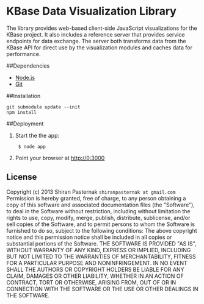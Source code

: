 # KBase Data Visualization Library
The library provides web-based client-side JavaScript visualizations for the KBase project. It also includes a reference server that provides service endpoints for data exchange. The server both transforms data from the KBase API for direct use by the visualization modules and caches data for performance.

##Dependencies
* [Node.js](http://nodejs.org/ "node.js")
* [Git](http://git-scm.com/ "Git")

##Installation

    git submodule update --init
    npm install    

##Deployment

1. Start the the app:
        
        $ node app

2. Point your browser at [http://0:3000](http://0:3000)

## License
Copyright (c) 2013 Shiran Pasternak `shiranpasternak at gmail.com`
Permission is hereby granted, free of charge, to any person obtaining a copy of this software and associated documentation files (the "Software"), to deal in the Software without restriction, including without limitation the rights to use, copy, modify, merge, publish, distribute, sublicense, and/or sell copies of the Software, and to permit persons to whom the Software is furnished to do so, subject to the following conditions:
The above copyright notice and this permission notice shall be included in all copies or substantial portions of the Software.
THE SOFTWARE IS PROVIDED "AS IS", WITHOUT WARRANTY OF ANY KIND, EXPRESS OR IMPLIED, INCLUDING BUT NOT LIMITED TO THE WARRANTIES OF MERCHANTABILITY, FITNESS FOR A PARTICULAR PURPOSE AND NONINFRINGEMENT. IN NO EVENT SHALL THE AUTHORS OR COPYRIGHT HOLDERS BE LIABLE FOR ANY CLAIM, DAMAGES OR OTHER LIABILITY, WHETHER IN AN ACTION OF CONTRACT, TORT OR OTHERWISE, ARISING FROM, OUT OF OR IN CONNECTION WITH THE SOFTWARE OR THE USE OR OTHER DEALINGS IN THE SOFTWARE.
